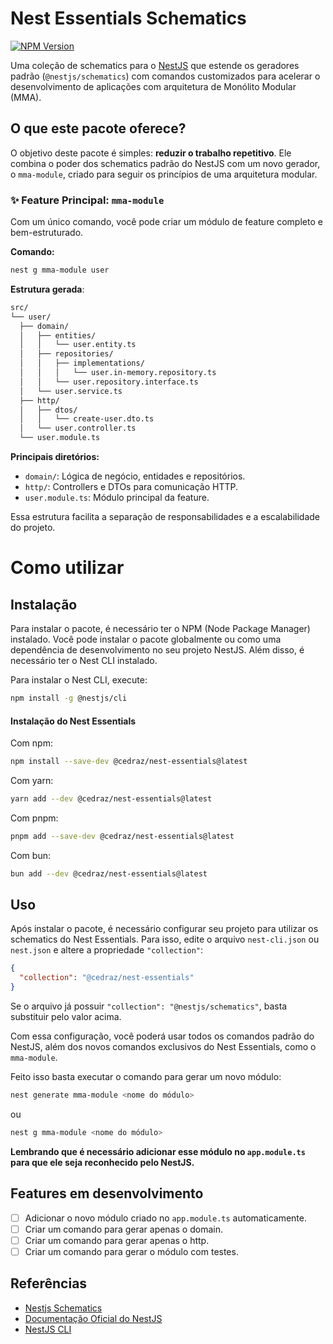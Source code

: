 # Nest Essentials Schematics

[![NPM Version](https://img.shields.io/npm/v/@cedraz/nest-essentials.svg)](https://www.npmjs.com/package/@cedraz/nest-essentials)

Uma coleção de schematics para o [NestJS](https://nestjs.com/) que estende os geradores padrão (`@nestjs/schematics`) com comandos customizados para acelerar o desenvolvimento de aplicações com arquitetura de Monólito Modular (MMA).

## O que este pacote oferece?

O objetivo deste pacote é simples: **reduzir o trabalho repetitivo**. Ele combina o poder dos schematics padrão do NestJS com um novo gerador, o `mma-module`, criado para seguir os princípios de uma arquitetura modular.

### ✨ Feature Principal: `mma-module`

Com um único comando, você pode criar um módulo de feature completo e bem-estruturado.

**Comando:**
```bash
nest g mma-module user
```

**Estrutura gerada**:

```bash
src/
└── user/
  ├── domain/
  │   ├── entities/
  │   │   └── user.entity.ts
  │   ├── repositories/
  │   │   ├── implementations/
  │   │   │   └── user.in-memory.repository.ts
  │   │   └── user.repository.interface.ts
  │   └── user.service.ts
  ├── http/
  │   ├── dtos/
  │   │   └── create-user.dto.ts
  │   └── user.controller.ts
  └── user.module.ts
```
**Principais diretórios:**
- `domain/`: Lógica de negócio, entidades e repositórios.
- `http/`: Controllers e DTOs para comunicação HTTP.
- `user.module.ts`: Módulo principal da feature.

Essa estrutura facilita a separação de responsabilidades e a escalabilidade do projeto.

# Como utilizar

## Instalação
Para instalar o pacote, é necessário ter o NPM (Node Package Manager) instalado. Você pode instalar o pacote globalmente ou como uma dependência de desenvolvimento no seu projeto NestJS. Além disso, é necessário ter o Nest CLI instalado.

Para instalar o Nest CLI, execute:
```bash
npm install -g @nestjs/cli
```

#### Instalação do Nest Essentials

Com npm:
```bash
npm install --save-dev @cedraz/nest-essentials@latest
```

Com yarn:
```bash
yarn add --dev @cedraz/nest-essentials@latest
```

Com pnpm:
```bash
pnpm add --save-dev @cedraz/nest-essentials@latest
```

Com bun:
```bash
bun add --dev @cedraz/nest-essentials@latest
```

## Uso

Após instalar o pacote, é necessário configurar seu projeto para utilizar os schematics do Nest Essentials. Para isso, edite o arquivo `nest-cli.json` ou `nest.json` e altere a propriedade `"collection"`:

```json
{
  "collection": "@cedraz/nest-essentials"
}
```

Se o arquivo já possuir `"collection": "@nestjs/schematics"`, basta substituir pelo valor acima.

Com essa configuração, você poderá usar todos os comandos padrão do NestJS, além dos novos comandos exclusivos do Nest Essentials, como o `mma-module`.

Feito isso basta executar o comando para gerar um novo módulo:

```bash
nest generate mma-module <nome do módulo>
```

ou

```bash
nest g mma-module <nome do módulo>
```

**Lembrando que é necessário adicionar esse módulo no `app.module.ts` para que ele seja reconhecido pelo NestJS.**

## Features em desenvolvimento
- [ ] Adicionar o novo módulo criado no `app.module.ts` automaticamente.
- [ ] Criar um comando para gerar apenas o domain.
- [ ] Criar um comando para gerar apenas o http.
- [ ] Criar um comando para gerar o módulo com testes.

## Referências
- [Nestjs Schematics](https://github.com/nestjs/schematics)
- [Documentação Oficial do NestJS](https://docs.nestjs.com/)
- [NestJS CLI](https://docs.nestjs.com/cli/overview)